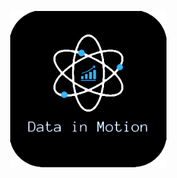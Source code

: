 <a href="https://8weeksqlchallenge.com/"> <img align="right" width="250" height="250" src="https://github.com/ChrisF03/Portfolio-Projects/blob/main/Projects/dataInMotion%20Case%20Studies/DIM22-removebg-preview.png"></a>

